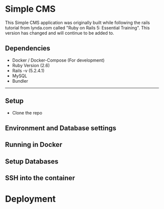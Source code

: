 # Simple CMS

This Simple CMS application was originally built while following the rails tutorial from lynda.com called "Ruby on Rails 5: Essential Training". This version has changed and will continue to be added to.

## Dependencies
  - Docker / Docker-Compose (For development)
  - Ruby Version (2.6)
  - Rails -v (5.2.4.1)
  - MySQL
  - Bundler
---

## Setup
  - Clone the repo

## Environment and Database settings

## Running in Docker

## Setup Databases

## SSH into the container

# Deployment
